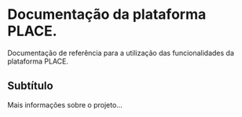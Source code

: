 ﻿
# Documentação da plataforma **PLACE**.
Documentação de referência para a utilização das funcionalidades da plataforma PLACE.

## Subtítulo
Mais informações sobre o projeto...
